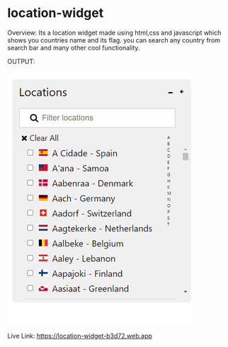 # location-widget
Overview:
Its a location widget made using html,css and javascript which shows you countries name and its flag. you can search any country from search bar and many other cool functionality. 

OUTPUT:

![](widget_output.png)

Live Link:
https://location-widget-b3d72.web.app

